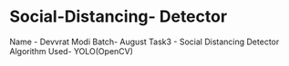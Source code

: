 # Social-Distancing- Detector
Name - Devvrat Modi 
Batch- August
Task3 - Social Distancing Detector
Algorithm Used- YOLO(OpenCV)